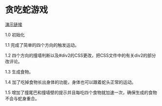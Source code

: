 # 贪吃蛇游戏

[演示链接](https://zhuanyongxigua.github.io/snake-game/)

1.0 初始化

1.1 完成了简单的四个方向的触发运动。

1.2 四个方向的撞墙判断以及#div2的CSS更改，把CSS文件中的有关div2的部分改评论。

1.3 生成食物。

1.4 加了吃掉食物长出身体的功能，身体也可以跟着蛇头正常的运动。

1.5 增加了撞尾巴和撞墙壁的提示并且每吃四个食物就加速一次，确保生成的食物不会与蛇身重合。

